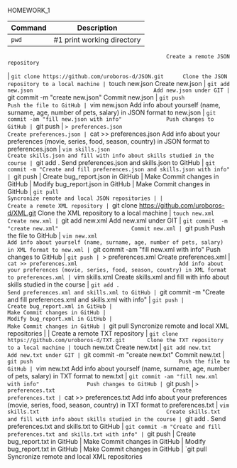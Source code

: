 HOMEWORK_1

| Command | Description |
| --- | --- |
| `pwd`|					#1 print working directory |
                                                      Create a remote JSON repository
| `git clone https://github.com/uroboros-d/JSON.git      Clone the JSON repository to a local machine
| `touch new.json                                        Create new.json
| `git add new.json                                      Add new.json under GIT
| `git commit  -m "create new.json"                      Commit new.json
| `git push                                              Push the file to GitHub
| `vim new.json                                          Add info about yourself (name, surname, age, number of pets, salary) in JSON format to new.json
| `git commit -am "fill new.json with info"              Push changes to GitHub
| `git push
| `> preferences.json                                    Create preferences.json
| `cat >> preferences.json                               Add info about your preferences (movie, series, food, season, country) in JSON format to preferences.json
| `vim skills.json                                       Create skills.json and fill with info about skills studied in the course
| `git add .                                             Send preferences.json and skills.json to GitHub
| `git commit -m "Create and fill preferences.json and skills.json with info"
| `git push
|                                                      Create bug_report.json in GitHub
|                                                      Make Commit changes in GitHub
 |                                                     Modify bug_report.json in GitHub
|                                                      Make Commit changes in GitHub
| `git pull                                              Syncronize remote and local JSON repositories
|
|                                                      Create a remote XML repository
| `git clone https://github.com/uroboros-d/XML.git       Clone the XML repository to a local machine
| `touch new.xml                                         Create new.xml
| `git add new.xml                                       Add new.xml under GIT
| `git commit  -m "create new.xml"                       Commit new.xml
| `git push                                              Push the file to GitHub
| `vim new.xml                                           Add info about yourself (name, surname, age, number of pets, salary) in XML format to new.xml
| `git commit -am "fill new.xml with info"               Push changes to GitHub
| `git push
| `> preferences.xml                                     Create preferences.xml
| `cat >> preferences.xml                                Add info about your preferences (movie, series, food, season, country) in XML format to preferences.xml
| `vim skills.xml                                        Create skills.xml and fill with info about skills studied in the course
| `git add .                                             Send preferences.xml and skills.xml to GitHub
| `git commit -m "Create and fill preferences.xml and skills.xml with info"
| `git push
 |                                                     Create bug_report.xml in GitHub
|                                                      Make Commit changes in GitHub
|                                                      Modify bug_report.xml in GitHub
|                                                      Make Commit changes in GitHub
| `git pull                                              Syncronize remote and local XML repositories
|
|                                                      Create a remote TXT repository
| `git clone https://github.com/uroboros-d/TXT.git       Clone the TXT repository to a local machine
| `touch new.txt                                         Create new.txt
| `git add new.txt                                       Add new.txt under GIT
| `git commit  -m "create new.txt"                       Commit new.txt
| `git push                                              Push the file to GitHub
| `vim new.txt                                           Add info about yourself (name, surname, age, number of pets, salary) in TXT format to new.txt
| `git commit -am "fill new.xml with info"               Push changes to GitHub
| `git push
| `> preferences.txt                                     Create preferences.txt
| `cat >> preferences.txt                                Add info about your preferences (movie, series, food, season, country) in TXT format to preferences.txt
| `vim skills.txt                                        Create skills.txt and fill with info about skills studied in the course
| `git add .                                             Send preferences.txt and skills.txt to GitHub
| `git commit -m "Create and fill preferences.txt and skills.txt with info"
| `git push
 |                                                     Create bug_report.txt in GitHub
|                                                      Make Commit changes in GitHub
|                                                      Modify bug_report.txt in GitHub
|                                                      Make Commit changes in GitHub
| `git pull                                              Syncronize remote and local XML repositories
